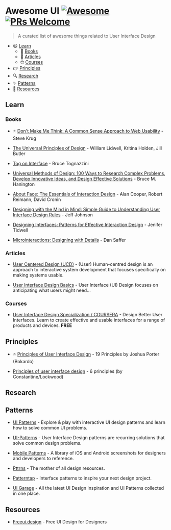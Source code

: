 # Awesome UI [![Awesome](https://cdn.rawgit.com/sindresorhus/awesome/d7305f38d29fed78fa85652e3a63e154dd8e8829/media/badge.svg)](https://github.com/sindresorhus/awesome) [![PRs Welcome](https://img.shields.io/badge/PRs-welcome-brightgreen.svg?style=flat-square)](http://makeapullrequest.com)

> A curated list of awesome things related to User Interface Design

- :smiley: [Learn](#learn)
    - :blue_book: [Books](#books)
    - :memo: [Articles](#articles)
    - :nerd_face: [Courses](#courses)
- :point_right: [Principles](#principles)
- :mag: [Research](#research)
- :sparkles: [Patterns](#patterns)
- :metal: [Resources](#resources)


## Learn

### Books

- :star: [Don't Make Me Think: A Common Sense Approach to Web Usability](https://www.goodreads.com/book/show/3368.Don_t_Make_Me_Think) - Steve Krug

- [The Universal Principles of Design](http://universalprinciplesofdesign.com/) - William Lidwell, Kritina Holden, Jill Butler

- [Tog on Interface](https://www.goodreads.com/book/show/528786.Tog_on_Interface) - Bruce Tognazzini

- [Universal Methods of Design: 100 Ways to Research Complex Problems, Develop Innovative Ideas, and Design Effective Solutions](https://www.goodreads.com/book/show/11698359-universal-methods-of-design) - Bruce M. Hanington

- [About Face: The Essentials of Interaction Design](https://www.goodreads.com/book/show/289062.About_Face_3) - Alan Cooper, Robert Reimann, David Cronin

- [Designing with the Mind in Mind: Simple Guide to Understanding User Interface Design Rules](https://www.goodreads.com/book/show/8564020-designing-with-the-mind-in-mind?from_search=true) - Jeff Johnson

- [Designing Interfaces: Patterns for Effective Interaction Design](http://designinginterfaces.com/) - Jenifer Tidwell

- [Microinteractions: Designing with Details](http://microinteractions.com/about-the-book/) - Dan Saffer


### Articles

- [User Centered Design (UCD)](https://en.wikipedia.org/wiki/User-centered_design) - (User) Human-centred design is an approach to interactive system development that focuses specifically on making systems usable.

- [User Interface Design Basics](https://www.usability.gov/what-and-why/user-interface-design.html) - User Interface (UI) Design focuses on anticipating what users might need...

### Courses

- [User Interface Design Specialization / COURSERA](https://coursera.org/specializations/user-interface-design) - Design Better User Interfaces. Learn to create effective and usable interfaces for a range of products and devices. **FREE**


## Principles

- :star: [Principles of User Interface Design](http://bokardo.com/principles-of-user-interface-design/) - 19 Principles by Joshua Porter (Bokardo)

- [Principles of user interface design](https://en.wikipedia.org/wiki/Principles_of_user_interface_design) - 6 principles (by Constantine/Lockwood)


## Research


## Patterns

- [UI Patterns](http://uipatterns.io/) - Explore & play with interactive UI design patterns and learn how to solve common UI problems.

- [UI-Patterns](http://uipatterns.io/) - User Interface Design patterns are recurring solutions that solve common design problems.

- [Mobile Patterns](www.mobile-patterns.com/) - A library of iOS and Android screenshots for designers and developers to reference.

- [Pttrns](https://pttrns.com/) - The mother of all design resources.

- [Patterntap](http://patterntap.com/patterntap) - Interface patterns to inspire your next design project.

- [UI Garage](http://uigarage.net/) - All the latest UI Design Inspiration and UI Patterns collected in one place.


## Resources

- [Freeui.design](https://freeui.design/) - Free UI Design for Designers